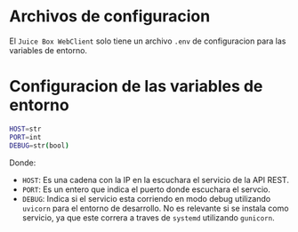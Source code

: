 # Archivos de configuracion

El `Juice Box WebClient` solo tiene un archivo `.env` de configuracion para las variables de entorno.

# Configuracion de las variables de entorno

```bash
HOST=str
PORT=int
DEBUG=str(bool)
```

Donde:

- `HOST`: Es una cadena con la IP en la escuchara el servicio de la API REST.
- `PORT`: Es un entero que indica el puerto donde escuchara el servcio.
- `DEBUG`: Indica si el servicio esta corriendo en modo debug utilizando `uvicorn` para el entorno de desarrollo. No es relevante si se instala como servicio, ya que este correra a traves de `systemd` utilizando `gunicorn`.
